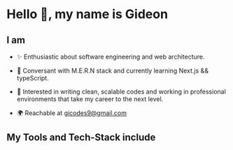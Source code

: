 # Hello 👋, my name is Gideon

## I am

- ✨ Enthusiastic about software engineering and web architecture.

- 🌱 Conversant with M.E.R.N stack and currently learning Next.js && typeScript.

- 🎯 Interested in writing clean, scalable codes and working in professional environments that take my career to the next level.

- 🌍 Reachable at gicodes9@gmail.com 


## My Tools and Tech-Stack include
